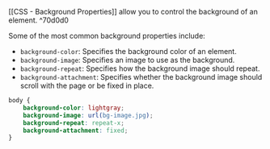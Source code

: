 
[[CSS - Background Properties]] allow you to control the background of an element.  ^70d0d0

Some of the most common background properties include:

-   `background-color`: Specifies the background color of an element.
-   `background-image`: Specifies an image to use as the background.
-   `background-repeat`: Specifies how the background image should repeat.
-   `background-attachment`: Specifies whether the background image should scroll with the page or be fixed in place.

```CSS
body {   
	background-color: lightgray;   
	background-image: url(bg-image.jpg);   
	background-repeat: repeat-x;   
	background-attachment: fixed; 
}
```
